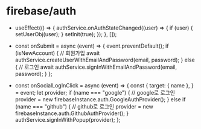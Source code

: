 # firebase/auth

- useEffect(() => {
  authService.onAuthStateChanged((user) => {
  if (user) {
  setUserObj(user);
  }
  setInit(true);
  });
  }, []);

- const onSubmit = async (event) => {
  event.preventDefault();
  if (isNewAccount) {
  // 회원가입
  await authService.createUserWithEmailAndPassword(email, password);
  } else {
  // 로그인
  await authService.signInWithEmailAndPassword(email, password);
  }
  };

- const onSocialLogInClick = async (event) => {
  const {
  target: { name },
  } = event;
  let provider;
  if (name === "google") {
  // google로 로그인
  provider = new firebaseInstance.auth.GoogleAuthProvider();
  } else if (name === "github") {
  // github로 로그인
  provider = new firebaseInstance.auth.GithubAuthProvider();
  }
  authService.signInWithPopup(provider);
  };
